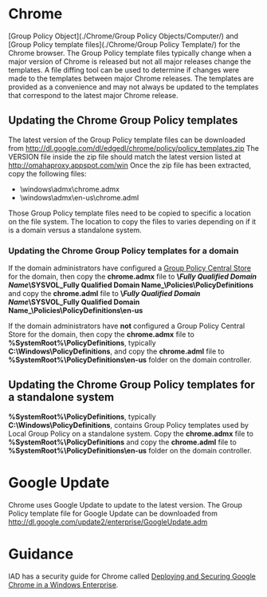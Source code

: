 # Chrome

[Group Policy Object](./Chrome/Group Policy Objects/Computer/) and [Group Policy template files](./Chrome/Group Policy Template/) for the Chrome browser. The Group Policy template files typically change when a major version of Chrome is released but not all major releases change the templates. A file diffing tool can be used to determine if changes were made to the templates between major Chrome releases. The templates are provided as a convenience and may not always be updated to the templates that correspond to the latest major Chrome release.

## Updating the Chrome Group Policy templates

The latest version of the Group Policy template files can be downloaded from http://dl.google.com/dl/edgedl/chrome/policy/policy_templates.zip The VERSION file inside the zip file should match the latest version listed at http://omahaproxy.appspot.com/win Once the zip file has been extracted, copy the following files:
* \windows\admx\chrome.admx
* \windows\admx\en-us\chrome.adml


Those Group Policy template files need to be copied to specific a location on the file system. The location to copy the files to varies depending on if it is a domain versus a standalone system.

### Updating the Chrome Group Policy templates for a domain 

If the domain administrators have configured a [Group Policy Central Store](https://support.microsoft.com/en-us/kb/929841) for the domain, then copy the **chrome.admx** file to **\\_Fully Qualified Domain Name_\SYSVOL\_Fully Qualified Domain Name_\Policies\PolicyDefinitions** and copy the **chrome.adml** file to **\\_Fully Qualified Domain Name_\SYSVOL\_Fully Qualified Domain Name_\Policies\PolicyDefinitions\en-us**


If the domain administrators have **not** configured a Group Policy Central Store for the domain, then copy the **chrome.admx** file to **%SystemRoot%\PolicyDefinitions**, typically **C:\Windows\PolicyDefinitions**, and copy the **chrome.adml** file to **%SystemRoot%\PolicyDefinitions\en-us** folder on the domain controller.

## Updating the Chrome Group Policy templates for a standalone system 

**%SystemRoot%\PolicyDefinitions**, typically **C:\Windows\PolicyDefinitions**, contains Group Policy templates used by Local Group Policy on a standalone system. Copy the **chrome.admx** file to **%SystemRoot%\PolicyDefinitions** and copy the **chrome.adml** file to **%SystemRoot%\PolicyDefinitions\en-us** folder on the domain controller.


# Google Update
Chrome uses Google Update to update to the latest version. The Group Policy template file for Google Update can be downloaded from http://dl.google.com/update2/enterprise/GoogleUpdate.adm

# Guidance
IAD has a security guide for Chrome called [Deploying and Securing Google Chrome in a Windows Enterprise](https://www.iad.gov:8443/iad/library/ia-guidance/security-configuration/applications/deploying-and-securing-google-chrome-in-a-windows-enterprise.cfm).